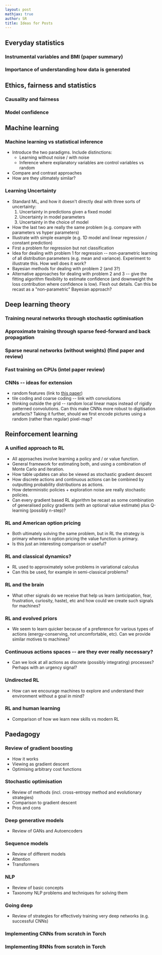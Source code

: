 ```yaml
---
layout: post
mathjax: true
author: SR
title: Ideas for Posts
---
```


## Everyday statistics

### Instrumental variables and BMI (paper summary)

### Importance of understanding how data is generated

## Ethics, fairness and statistics

### Causality and fairness

### Model confidence

## Machine learning
### Machine learning vs statistical inference
- Introduce the two paradigms. Include distinctions:
  - Learning without noise / with noise
  - Inference where explanatory variables are control variables vs random
- Compare and contrast approaches
- How are they ultimately similar?

### Learning Uncertainty
- Standard ML, and how it doesn't directly deal with three sorts of uncertainty:
  1. Uncertainty in predictions given a fixed model
  1. Uncertainty in model parameters
  1. Uncertainty in the choice of model
- How the last two are really the same problem (e.g. compare with parameters vs hyper parameters)
- Illustrate with simple example (e.g. 1D model and linear regression / constant prediction)
- First a problem for regression but not classification
- Idea for dealing with problem 1 for regression -- non-parametric learning of all distribution parameters (e.g. mean and variance). Experiment to illustrate this. How well does it work?
- Bayesian methods for dealing with problem 2 (and 3?)
- Alternative approaches for dealing with problem 2 and 3 -- give the fitting algorithm flexibility to estimate confidence (and downweight the loss contribution where confidence is low). Flesh out details. Can this be recast as a "non-parametric" Bayesian approach?

## Deep learning theory

### Training neural networks through stochastic optimisation

### Approximate training through sparse feed-forward and back propagation

### Sparse neural networks (without weights) (find paper and review)

### Fast training on CPUs (intel paper review)

### CNNs -- ideas for extension
- random features (link to [this paper](https://www.inference.vc/dilated-convolutions-and-kronecker-factorisation/))
- tile coding and coarse coding -- link with convolutions
- thinking outside the grid -- random local linear maps instead of rigidly patterned convolutions. Can this make CNNs more robust to digitisation artefacts? Taking it further, should we first encode pictures using a random (rather than regular) pixel-map?

## Reinforcement learning

### A unified approach to RL
- All approaches involve learning a policy and / or value function.
- General framework for estimating both, and using a combination of Monte Carlo and iteration.
- How table updates can also be viewed as stochastic gradient descent
- How discrete actions and continuous actions can be combined by outputting probability distributions as actions.
- How deterministic policies + exploration noise are really stochastic policies.
- Can every gradient based RL algorithm be recast as some combination of generalised policy gradients (with an optional value estimate) plus Q-learning (possibly n-step)?

### RL and American option pricing
- Both ultimately solving the same problem, but in RL the strategy is primary whereas in option pricing the value function is primary.
- Is this just an interesting comparison or useful?

### RL and classical dynamics?
- RL used to approximately solve problems in variational calculus
- Can this be used, for example in semi-classical problems?

### RL and the brain
- What other signals do we receive that help us learn (anticipation, fear, frustration, curiosity, haste), etc and how could we create such signals for machines?

### RL and evolved priors
- We seem to learn quicker because of a preference for various types of actions (energy-conserving, not uncomfortable, etc). Can we provide similar motives to machines?

### Continuous actions spaces -- are they ever really necessary?
- Can we look at all actions as discrete (possibly integrating) processes? Perhaps with an urgency signal?

### Undirected RL
- How can we encourage machines to explore and understand their environment without a goal in mind?

### RL and human learning
- Comparison of how we learn new skills vs modern RL

## Paedagogy
### Review of gradient boosting
- How it works
- Viewing as gradient descent
- Optimising arbitrary cost functions

### Stochastic optimisation
- Review of methods (incl. cross-entropy method and evolutionary strategies)
- Comparison to gradient descent
- Pros and cons

### Deep generative models
- Review of GANs and Autoencoders

### Sequence models
- Review of different models
- Attention
- Transformers

### NLP
- Review of basic concepts
- Taxonomy NLP problems and techniques for solving them

### Going deep
- Review of strategies for effectively training very deep networks (e.g. successful CNNs)

### Implementing CNNs from scratch in Torch

### Implementing RNNs from scratch in Torch

